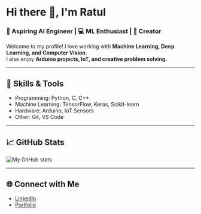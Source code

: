 # Hi there 👋, I'm Ratul
### 🚀 Aspiring AI Engineer | 💻 ML Enthusiast | 🎨 Creator

Welcome to my profile! I love working with **Machine Learning, Deep Learning, and Computer Vision**.  
I also enjoy **Arduino projects, IoT, and creative problem solving**.

---

## 🔧 Skills & Tools
- Programming: Python, C, C++
- Machine Learning: TensorFlow, Keras, Scikit-learn
- Hardware: Arduino, IoT Sensors
- Other: Git, VS Code

---

## 📈 GitHub Stats
![My GitHub stats](https://github-readme-stats.vercel.app/api?username=ratul-byte&show_icons=true&theme=radical)

---

## 🌐 Connect with Me
- [LinkedIn](https://linkedin.com/in/md-ratul-mushfique)
- [Portfolio]()


